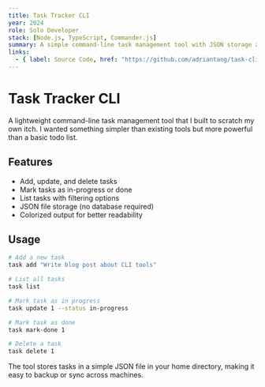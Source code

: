```yaml
---
title: Task Tracker CLI
year: 2024
role: Solo Developer
stack: [Node.js, TypeScript, Commander.js]
summary: A simple command-line task management tool with JSON storage and intuitive commands.
links:
  - { label: Source Code, href: "https://github.com/adriantang/task-cli" }
---
```


# Task Tracker CLI

A lightweight command-line task management tool that I built to scratch my own itch. I wanted something simpler than existing tools but more powerful than a basic todo list.

## Features

- Add, update, and delete tasks
- Mark tasks as in-progress or done
- List tasks with filtering options
- JSON file storage (no database required)
- Colorized output for better readability

## Usage

```bash
# Add a new task
task add "Write blog post about CLI tools"

# List all tasks
task list

# Mark task as in progress
task update 1 --status in-progress

# Mark task as done
task mark-done 1

# Delete a task
task delete 1
```

The tool stores tasks in a simple JSON file in your home directory, making it easy to backup or sync across machines.

